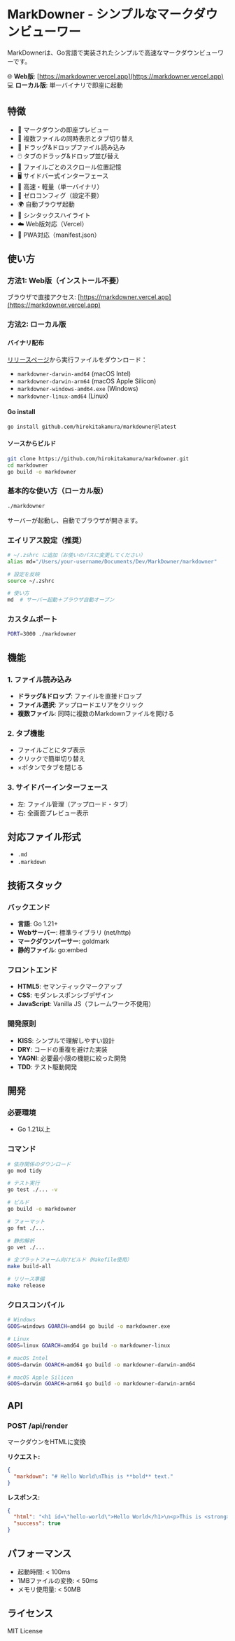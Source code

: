 # MarkDowner - シンプルなマークダウンビューワー

MarkDownerは、Go言語で実装されたシンプルで高速なマークダウンビューワーです。

🌐 **Web版**: [https://markdowner.vercel.app](https://markdowner.vercel.app)  
💻 **ローカル版**: 単一バイナリで即座に起動

## 特徴

- 📝 マークダウンの即座プレビュー
- 📁 複数ファイルの同時表示とタブ切り替え
- 🎯 ドラッグ&ドロップファイル読み込み
- 🖱️ タブのドラッグ&ドロップ並び替え
- 📍 ファイルごとのスクロール位置記憶
- 🖥️ サイドバー式インターフェース
- 🚀 高速・軽量（単一バイナリ）
- 🔧 ゼロコンフィグ（設定不要）
- 🌍 自動ブラウザ起動
- 🎨 シンタックスハイライト
- ☁️ Web版対応（Vercel）
- 📱 PWA対応（manifest.json）

## 使い方

### 方法1: Web版（インストール不要）
ブラウザで直接アクセス: [https://markdowner.vercel.app](https://markdowner.vercel.app)

### 方法2: ローカル版

#### バイナリ配布
[リリースページ](https://github.com/hirokitakamura/markdowner/releases/latest)から実行ファイルをダウンロード：
- `markdowner-darwin-amd64` (macOS Intel)
- `markdowner-darwin-arm64` (macOS Apple Silicon)
- `markdowner-windows-amd64.exe` (Windows)
- `markdowner-linux-amd64` (Linux)

#### Go install
```bash
go install github.com/hirokitakamura/markdowner@latest
```

#### ソースからビルド
```bash
git clone https://github.com/hirokitakamura/markdowner.git
cd markdowner
go build -o markdowner
```

### 基本的な使い方（ローカル版）
```bash
./markdowner
```
サーバーが起動し、自動でブラウザが開きます。

### エイリアス設定（推奨）
```bash
# ~/.zshrc に追加（お使いのパスに変更してください）
alias md="/Users/your-username/Documents/Dev/MarkDowner/markdowner"

# 設定を反映
source ~/.zshrc

# 使い方
md  # サーバー起動＋ブラウザ自動オープン
```

### カスタムポート
```bash
PORT=3000 ./markdowner
```

## 機能

### 1. ファイル読み込み
- **ドラッグ&ドロップ**: ファイルを直接ドロップ
- **ファイル選択**: アップロードエリアをクリック
- **複数ファイル**: 同時に複数のMarkdownファイルを開ける

### 2. タブ機能
- ファイルごとにタブ表示
- クリックで簡単切り替え
- ×ボタンでタブを閉じる

### 3. サイドバーインターフェース
- 左: ファイル管理（アップロード・タブ）
- 右: 全画面プレビュー表示

## 対応ファイル形式
- `.md`
- `.markdown`

## 技術スタック

### バックエンド
- **言語**: Go 1.21+
- **Webサーバー**: 標準ライブラリ (net/http)
- **マークダウンパーサー**: goldmark
- **静的ファイル**: go:embed

### フロントエンド
- **HTML5**: セマンティックマークアップ
- **CSS**: モダンレスポンシブデザイン
- **JavaScript**: Vanilla JS（フレームワーク不使用）

### 開発原則
- **KISS**: シンプルで理解しやすい設計
- **DRY**: コードの重複を避けた実装
- **YAGNI**: 必要最小限の機能に絞った開発
- **TDD**: テスト駆動開発

## 開発

### 必要環境
- Go 1.21以上

### コマンド
```bash
# 依存関係のダウンロード
go mod tidy

# テスト実行
go test ./... -v

# ビルド
go build -o markdowner

# フォーマット
go fmt ./...

# 静的解析
go vet ./...

# 全プラットフォーム向けビルド（Makefile使用）
make build-all

# リリース準備
make release
```

### クロスコンパイル
```bash
# Windows
GOOS=windows GOARCH=amd64 go build -o markdowner.exe

# Linux
GOOS=linux GOARCH=amd64 go build -o markdowner-linux

# macOS Intel
GOOS=darwin GOARCH=amd64 go build -o markdowner-darwin-amd64

# macOS Apple Silicon
GOOS=darwin GOARCH=arm64 go build -o markdowner-darwin-arm64
```

## API

### POST /api/render
マークダウンをHTMLに変換

**リクエスト:**
```json
{
  "markdown": "# Hello World\nThis is **bold** text."
}
```

**レスポンス:**
```json
{
  "html": "<h1 id=\"hello-world\">Hello World</h1>\n<p>This is <strong>bold</strong> text.</p>",
  "success": true
}
```

## パフォーマンス

- 起動時間: < 100ms
- 1MBファイルの変換: < 50ms
- メモリ使用量: < 50MB

## ライセンス

MIT License